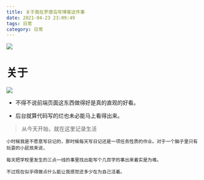 ```yaml
---
title: 关于我在罗德岛写博客这件事
date: 2021-04-23 23:09:49
tags: 日常
category: 日常
---
```


![](https://tva1.sinaimg.cn/large/008i3skNly1gpu3fk4kc3j30xc0pedpk.jpg)


<!-- more -->

# 关于

![](https://tva1.sinaimg.cn/large/008i3skNly1gpu4f8i6jlj30na0xchdt.jpg)


- 不得不说前端页面这东西做得好是真的直观的好看。

- 后台就算代码写的烂也未必能马上看得出来。

> 从今天开始，就在这里记录生活

    小时候我是不愿意写日记的，那时候每天写日记还是一项任务性质的作业。对于一个脑子里只有玩耍的小屁孩来说，
    
    每天把学校里发生的三点一线的事里找出能写个几百字的事出来着实是为难。
    
    不过现在似乎得做点什么能让我感觉还多少在为自己活着。

    